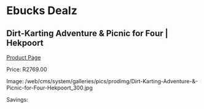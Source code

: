 
# Ebucks Dealz
## Dirt-Karting Adventure & Picnic for Four | Hekpoort
[Product Page](https://www.ebucks.com/web/shop/productSelected.do?prodId=342647154&catId=714893646)

Price: R2769.00

Image: /web/cms/system/galleries/pics/prodimg/Dirt-Karting-Adventure-&-Picnic-for-Four-Hekpoort_300.jpg

Savings: 


	